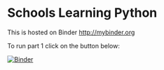 # Schools Learning Python

This is hosted on Binder http://mybinder.org

To run part 1 click on the button below:

[![Binder](https://mybinder.org/badge.svg)](https://mybinder.org/v2/gh/ICRAR/schools_learning_python.git/master?filepath=Learn-to-Code-with-Python-Part-1.ipynb)